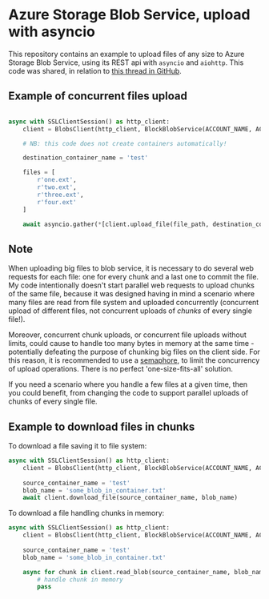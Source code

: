 # Azure Storage Blob Service, upload with asyncio
This repository contains an example to upload files of any size to Azure Storage Blob Service, using its REST api with `asyncio` and `aiohttp`.
This code was shared, in relation to [this thread in GitHub](https://github.com/Azure/azure-storage-python/issues/534#issuecomment-451260323).

## Example of concurrent files upload

```python

async with SSLClientSession() as http_client:
    client = BlobsClient(http_client, BlockBlobService(ACCOUNT_NAME, ACCOUNT_KEY))

    # NB: this code does not create containers automatically!

    destination_container_name = 'test'

    files = [
        r'one.ext',
        r'two.ext',
        r'three.ext',
        r'four.ext'
    ]

    await asyncio.gather(*[client.upload_file(file_path, destination_container_name) for file_path in files])
```

## Note
When uploading big files to blob service, it is necessary to do several web requests for each file: one for every chunk and a
last one to commit the file. My code intentionally doesn't start parallel web requests to upload chunks of the same file,
because it was designed having in mind a scenario where many files are read from file system and uploaded concurrently (concurrent upload of different files,
not concurrent uploads of _chunks_ of every single file!).

Moreover, concurrent chunk uploads, or concurrent file uploads without limits, could cause to handle too many bytes in memory at the same time - potentially defeating the purpose of chunking big files
on the client side. For this reason, it is recommended to use a [semaphore](https://docs.python.org/3/library/asyncio-sync.html#semaphore), to limit the concurrency of upload operations. There is no perfect 'one-size-fits-all' solution.

If you need a scenario where you handle a few files at a given time, then you could benefit, from changing the code to support parallel uploads of chunks of every single file.

## Example to download files in chunks

To download a file saving it to file system:
```python
async with SSLClientSession() as http_client:
    client = BlobsClient(http_client, BlockBlobService(ACCOUNT_NAME, ACCOUNT_KEY))
    
    source_container_name = 'test'
    blob_name = 'some_blob_in_container.txt'
    await client.download_file(source_container_name, blob_name) 

```

To download a file handling chunks in memory:
```python
async with SSLClientSession() as http_client:
    client = BlobsClient(http_client, BlockBlobService(ACCOUNT_NAME, ACCOUNT_KEY))
    
    source_container_name = 'test'
    blob_name = 'some_blob_in_container.txt'

    async for chunk in client.read_blob(source_container_name, blob_name):
        # handle chunk in memory
        pass  
```